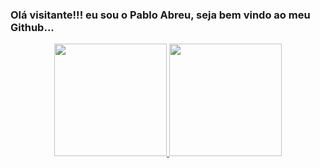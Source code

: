 ### Olá visitante!!! eu sou o Pablo Abreu, seja bem vindo ao meu Github...

<div align="center">
  <a href="https://github.com/Pabloabreu1277">
  <img height="180em" src="https://github-readme-stats.vercel.app/api?username=Pabloabreu1277&show_icons=true&theme=merko&include_all_commits=true&count_private=true"/>
  <img height="180em" src="https://github-readme-stats.vercel.app/api/top-langs/?username=Pabloabreu1277&theme=merko"/>
</div>

